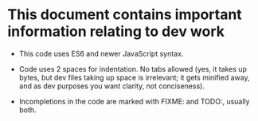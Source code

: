 # This document contains important information relating to dev work

- This code uses ES6 and newer JavaScript syntax.

- Code uses 2 spaces for indentation. No tabs allowed (yes, it takes up
  bytes, but dev files taking up space is irrelevant; it gets minified
  away, and as dev purposes you want clarity, not conciseness).

- Incompletions in the code are marked with FIXME: and TODO:, usually both.
